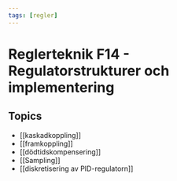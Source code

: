 ```yaml
---
tags: [regler]
---
```

# Reglerteknik F14 - Regulatorstrukturer och implementering

## Topics
- [[kaskadkoppling]]
- [[framkoppling]]
- [[dödtidskompensering]]
- [[Sampling]]
- [[diskretisering av PID-regulatorn]]
